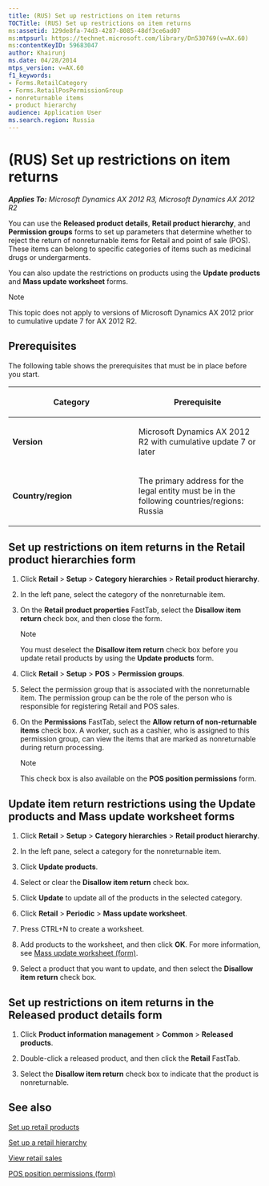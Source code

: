 ```yaml
---
title: (RUS) Set up restrictions on item returns
TOCTitle: (RUS) Set up restrictions on item returns
ms:assetid: 129de8fa-74d3-4287-8085-48df3ce6ad07
ms:mtpsurl: https://technet.microsoft.com/library/Dn530769(v=AX.60)
ms:contentKeyID: 59683047
author: Khairunj
ms.date: 04/28/2014
mtps_version: v=AX.60
f1_keywords:
- Forms.RetailCategory
- Forms.RetailPosPermissionGroup
- nonreturnable items
- product hierarchy
audience: Application User
ms.search.region: Russia
---
```


# (RUS) Set up restrictions on item returns 


_**Applies To:** Microsoft Dynamics AX 2012 R3, Microsoft Dynamics AX 2012 R2_

You can use the **Released product details**, **Retail product hierarchy**, and **Permission groups** forms to set up parameters that determine whether to reject the return of nonreturnable items for Retail and point of sale (POS). These items can belong to specific categories of items such as medicinal drugs or undergarments.

You can also update the restrictions on products using the **Update products** and **Mass update worksheet** forms.


> [!NOTE]
> <P>This topic does not apply to versions of Microsoft Dynamics AX 2012 prior to cumulative update 7 for AX 2012 R2.</P>



## Prerequisites

The following table shows the prerequisites that must be in place before you start.

<table>
<colgroup>
<col style="width: 50%" />
<col style="width: 50%" />
</colgroup>
<thead>
<tr class="header">
<th><p>Category</p></th>
<th><p>Prerequisite</p></th>
</tr>
</thead>
<tbody>
<tr class="odd">
<td><p><strong>Version</strong></p></td>
<td><p>Microsoft Dynamics AX 2012 R2 with cumulative update 7 or later</p></td>
</tr>
<tr class="even">
<td><p><strong>Country/region</strong></p></td>
<td><p>The primary address for the legal entity must be in the following countries/regions: Russia</p></td>
</tr>
</tbody>
</table>


## Set up restrictions on item returns in the Retail product hierarchies form

1.  Click **Retail** \> **Setup** \> **Category hierarchies** \> **Retail product hierarchy**.

2.  In the left pane, select the category of the nonreturnable item.

3.  On the **Retail product properties** FastTab, select the **Disallow item return** check box, and then close the form.
    

    > [!NOTE]
    > <P>You must deselect the <STRONG>Disallow item return</STRONG> check box before you update retail products by using the <STRONG>Update products</STRONG> form.</P>



4.  Click **Retail** \> **Setup** \> **POS** \> **Permission groups**.

5.  Select the permission group that is associated with the nonreturnable item. The permission group can be the role of the person who is responsible for registering Retail and POS sales.

6.  On the **Permissions** FastTab, select the **Allow return of non-returnable items** check box. A worker, such as a cashier, who is assigned to this permission group, can view the items that are marked as nonreturnable during return processing.
    

    > [!NOTE]
    > <P>This check box is also available on the <STRONG>POS position permissions</STRONG> form.</P>



## Update item return restrictions using the Update products and Mass update worksheet forms

1.  Click **Retail** \> **Setup** \> **Category hierarchies** \> **Retail product hierarchy**.

2.  In the left pane, select a category for the nonreturnable item.

3.  Click **Update products**.

4.  Select or clear the **Disallow item return** check box.

5.  Click **Update** to update all of the products in the selected category.

6.  Click **Retail** \> **Periodic** \> **Mass update worksheet**.

7.  Press CTRL+N to create a worksheet.

8.  Add products to the worksheet, and then click **OK**. For more information, see [Mass update worksheet (form)](https://technet.microsoft.com/library/hh597155\(v=ax.60\)).

9.  Select a product that you want to update, and then select the **Disallow item return** check box.

## Set up restrictions on item returns in the Released product details form

1.  Click **Product information management** \> **Common** \> **Released products**.

2.  Double-click a released product, and then click the **Retail** FastTab.

3.  Select the **Disallow item return** check box to indicate that the product is nonreturnable.

## See also

[Set up retail products](set-up-retail-products.md)

[Set up a retail hierarchy](set-up-a-retail-hierarchy.md)

[View retail sales](view-retail-sales.md)

[POS position permissions (form)](https://technet.microsoft.com/library/hh597327\(v=ax.60\))

  


